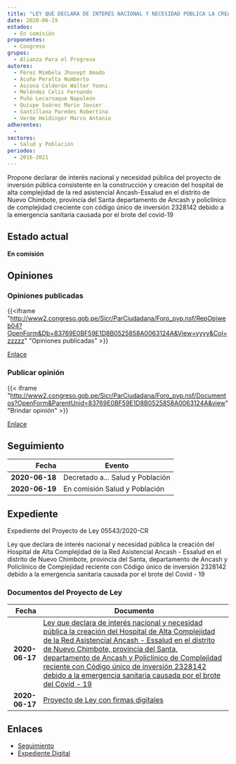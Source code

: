 ```yaml
---
title: "LEY QUE DECLARA DE INTERÉS NACIONAL Y NECESIDAD PÚBLICA LA CREACIÓN DEL HOSPITAL DE ALTA COMPLEJIDAD DE LA RED ASISTENCIAL ANCASH,-ESSALUD EN EL DISTRITO DE NUEVO CHIMBOTE, PROVINCIA DEL SANTA, DEPARTAMENTO DE ANCASH, Y POLICLÍNICO DE COMPLEJIDAD RECIENTE CON CÓDIGO ÚNICO DE INVERSIÓN 2328142 DEBIDO A LA EMERGENCIA SANITARIA CAUSADA POR EL BROTE DEL COVID-19"
date: 2020-06-19
estados: 
  - En comisión
proponentes: 
  - Congreso
grupos: 
  - Alianza Para el Progreso
autores: 
  - Pérez Mimbela Jhosept Amado
  - Acuña Peralta Humberto
  - Ascona Calderón Walter Yonni
  - Meléndez Celis Fernando
  - Puño Lecarnaque Napoleón
  - Quispe Suárez Mario Javier
  - Santillana Paredes Robertina
  - Verde Heidinger Marco Antonio
adherentes: 
  - 
sectores: 
  - Salud y Población
periodos: 
  - 2016-2021
---
```


Propone declarar de interés nacional y necesidad pública del proyecto de inversión pública consistente en la construcción y creación del hospital de alta complejidad de la red asistencial Ancash-Essalud en el distrito de Nuevo Chimbote, provincia del Santa departamento de Ancash y policlínico de complejidad creciente con código único de inversión 2328142 debido a la emergencia sanitaria causada por el brote del covid-19


## Estado actual

**En comisión**

## Opiniones

### Opiniones publicadas

{{<iframe "http://www2.congreso.gob.pe/Sicr/ParCiudadana/Foro_pvp.nsf/RepOpiweb04?OpenForm&Db=83769E0BF59E1D8B0525858A0063124A&View=yyyy&Col=zzzzz" "Opiniones publicadas" >}}

[Enlace](http://www2.congreso.gob.pe/Sicr/ParCiudadana/Foro_pvp.nsf/RepOpiweb04?OpenForm&Db=83769E0BF59E1D8B0525858A0063124A&View=yyyy&Col=zzzzz)
### Publicar opinión

{{< iframe "http://www2.congreso.gob.pe/Sicr/ParCiudadana/Foro_pvp.nsf/Documentos?OpenForm&ParentUnid=83769E0BF59E1D8B0525858A0063124A&view" "Brindar opinión" >}}

[Enlace](http://www2.congreso.gob.pe/Sicr/ParCiudadana/Foro_pvp.nsf/Documentos?OpenForm&ParentUnid=83769E0BF59E1D8B0525858A0063124A&view)

## Seguimiento

| Fecha | Evento |
|------:|--------|
| **2020-06-18** | Decretado a... Salud y Población|
| **2020-06-19** | En comisión Salud y Población|


## Expediente

Expediente del Proyecto de Ley 05543/2020-CR

Ley que declara de interés nacional y necesidad pública la creación del Hospital de Alta Complejidad de la Red Asistencial Ancash - Essalud en el distrito de Nuevo Chimbote, provincia del Santa, departamento de Ancash y Policlínico de Complejidad reciente con Código único de inversión 2328142 debido a la emergencia sanitaria causada por el brote del Covid - 19


### Documentos del Proyecto de Ley

| Fecha | Documento |
|------:|--------|
| **2020-06-17** | [Ley que declara de interés nacional y necesidad pública la creación del Hospital de Alta Complejidad de la Red Asistencial Ancash - Essalud en el distrito de Nuevo Chimbote, provincia del Santa, departamento de Ancash y Policlínico de Complejidad reciente con Código único de inversión 2328142 debido a la emergencia sanitaria causada por el brote del Covid - 19](http://www.leyes.congreso.gob.pe/Documentos/2016_2021/Proyectos_de_Ley_y_de_Resoluciones_Legislativas/PL05543_20200617.pdf) |
| **2020-06-17** | [Proyecto de Ley con firmas digitales](http://www.leyes.congreso.gob.pe/Documentos/2016_2021/Proyectos_de_Ley_y_de_Resoluciones_Legislativas/Proyectos_Firmas_digitales/PL05543.pdf) |

## Enlaces 

- [Seguimiento](http://www2.congreso.gob.pe/Sicr/TraDocEstProc/CLProLey2016.nsf/f7fff46988ca05b1052578e100829cc7/2a4550675b7614be0525858b0007daa9?OpenDocument)
- [Expediente Digital](http://www2.congreso.gob.pe/Sicr/TraDocEstProc/CLProLey2016.nsf/f7fff46988ca05b1052578e100829cc7/2a4550675b7614be0525858b0007daa9?OpenDocument&Click=05257FB7005EB655.eb71d0cf91d8294e05256cdf006b5706/$Body/0.1C6C)
